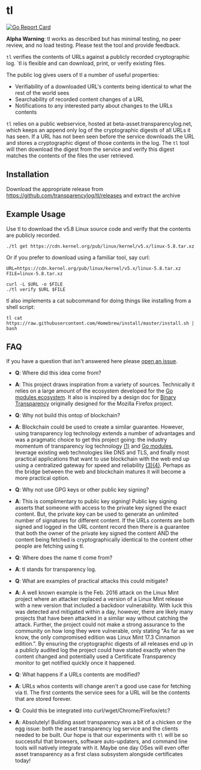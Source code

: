 # tl

[![Go Report Card](https://goreportcard.com/badge/github.com/transparencylog/tl)](https://goreportcard.com/report/github.com/transparencylog/tl)

**Alpha Warning**: tl works as described but has minimal testing, no peer review, and no load testing. Please test the tool and provide feedback.

`tl` verifies the contents of URLs against a publicly recorded cryptographic log. `tl is flexible and can download, print, or verify existing files.

The public log gives users of tl a number of useful properties:

- Verifiability of a downloaded URL's contents being identical to what the rest of the world sees
- Searchability of recorded content changes of a URL
- Notifications to any interested party about changes to the URLs contents

`tl` relies on a public webservice, hosted at beta-asset.transparencylog.net, which keeps an append only log of the cryptographic digests of all URLs it has seen. If a URL has not been seen before the service downloads the URL and stores a cryptographic digest of those contents in the log. The `tl` tool will then download the digest from the service and verify this digest matches the contents of the files the user retrieved.

## Installation

Download the appropriate release from https://github.com/transparencylog/tl/releases and extract the archive

## Example Usage

Use tl to download the v5.8 Linux source code and verify that the contents are publicly recorded.

```
./tl get https://cdn.kernel.org/pub/linux/kernel/v5.x/linux-5.8.tar.xz
```

Or if you prefer to download using a familiar tool, say curl:

```
URL=https://cdn.kernel.org/pub/linux/kernel/v5.x/linux-5.8.tar.xz
FILE=linux-5.8.tar.xz

curl -L $URL -o $FILE
./tl verify $URL $FILE
```

tl also implements a cat subcommand for doing things like installing from a shell script:

```
tl cat https://raw.githubusercontent.com/Homebrew/install/master/install.sh | bash
```

## FAQ

If you have a question that isn't answered here please [open an issue](https://github.com/transparencylog/tl/issues/new). 

- **Q**: Where did this idea come from?
- **A**: This project draws inspiration from a variety of sources. Technically it relies on a large amount of the ecosystem developed for the [Go modules ecosystem](https://proxy.golang.org). It also is inspired by a design doc for [Binary Transparency](https://wiki.mozilla.org/Security/Binary_Transparency) originally designed for the Mozilla Firefox project. 

- **Q**: Why not build this ontop of blockchain?
- **A**: Blockchain could be used to create a similar guarantee. However, using transparency log technology extends a number of advantages and was a pragmatic choice to get this project going: the industry momentum of transparency log technology [(1)](https://ct.cloudflare.com/about) and [Go modules](https://proxy.golang.org), leverage existing web technologies like DNS and TLS, and finally most practical applications that want to use blockchain with the web end up using a centralized gateway for speed and reliability [(3)](https://blog.cloudflare.com/cloudflare-ethereum-gateway/)[(4)](https://infura.io/docs/ethereum/json-rpc/eth_blockNumber). Perhaps as the bridge between the web and blockchain matures it will become a more practical option.

- **Q**: Why not use GPG keys or other public key signing?
- **A**: This is complimentary to public key signing! Public key signing asserts that someone with access to the private key signed the exact content. But, the private key can be used to generate an unlimited number of signatures for different content. If the URLs contents are both signed and logged in the URL content record then there is a guarantee that both the owner of the private key signed the content AND the content being fetched is cryptographically identical to the content other people are fetching using tl.

- **Q**: Where does the name tl come from?
- **A**: tl stands for transparency log.

- **Q**: What are examples of practical attacks this could mitigate?
- **A**: A well known example is the Feb. 2016 attack on the Linux Mint project where an attacker replaced a version of a Linux Mint release with a new version that included a backdoor vulnerability. With luck this was detected and mitigated within a day, however, there are likely many projects that have been attacked in a similar way without catching the attack. Further, the project could not make a strong assurance to the community on how long they were vulnerable, only stating "As far as we know, the only compromised edition was Linux Mint 17.3 Cinnamon edition.". By ensuring the cryptographic digests of all releases end up in a publicly audited log the project could have stated exactly when the content changed and potentially used a Certificate Transparency monitor to get notified quickly once it happened.

- **Q**: What happens if a URLs contents are modified?
- **A**: URLs whos contents will change aren't a good use case for fetching via tl. The first contents the service sees for a URL will be the contents that are stored forever.

- **Q**: Could this be integrated into curl/wget/Chrome/Firefox/etc?
- **A**: Absolutely! Building asset transparency was a bit of a chicken or the egg issue: both the asset transparency log service and the clients needed to be built. Our hope is that our experiments with `tl` will be so successful that browsers, software auto-updaters, and command line tools will natively integrate with it. Maybe one day OSes will even offer asset transparency as a first class subsystem alongside certificates today!

